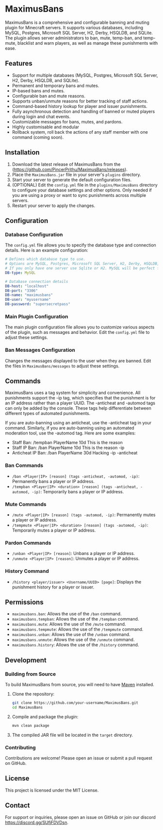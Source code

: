# MaximusBans

MaximusBans is a comprehensive and configurable banning and muting plugin for Minecraft servers. It supports various databases, including MySQL, Postgres, Microsoft SQL Server, H2, Derby, HSQLDB, and SQLite. The plugin allows server administrators to ban, mute, temp-ban, and temp-mute, blacklist and warn players, as well as manage these punishments with ease.

## Features

- Support for multiple databases (MySQL, Postgres, Microsoft SQL Server, H2, Derby, HSQLDB, and SQLite).
- Permanent and temporary bans and mutes.
- IP-based bans and mutes.
- Configurable ban and mute reasons.
- Supports unban/unmute reasons for better tracking of staff actions.
- Command-based history lookup for player and issuer punishments.
- Fully asynchronous detection and handling of banned or muted players during login and chat events.
- Customizable messages for bans, mutes, and pardons.
- Highly customisable and modular
- Rollback system, roll back the actions of any staff member with one command (coming soon).

## Installation

1. Download the latest release of MaximusBans from the (https://github.com/PincerPrithu/MaximusBans/releases).
2. Place the `MaximusBans.jar` file in your server's `plugins` directory.
3. Start your server to generate the default configuration files.
4. (OPTIONAL) Edit the `config.yml` file in the `plugins/MaximusBans` directory to configure your database settings and other options. Only needed if you are using a proxy or want to sync punishments across multiple servers.
5. Restart your server to apply the changes.

## Configuration

### Database Configuration

The `config.yml` file allows you to specify the database type and connection details. Here is an example configuration:

```yaml
# Defines which database type to use.
# Options are MySQL, Postgres, Microsoft SQL Server, H2, Derby, HSQLDB, and Sqlite.
# If you only have one server use Sqlite or H2. MySQL will be perfect for multiple servers or bungee.
DB-type: MySQL

# Database connection details
DB-host: "localhost"
DB-port: "3306"
DB-name: "maximusbans"
DB-user: "myusername"
DB-password: "supersecretpass"
```

### Main Plugin Configuration

The main plugin configuration file allows you to customize various aspects of the plugin, such as messages and behavior. Edit the `config.yml` file to adjust these settings.

### Ban Messages Configuration

Changes the messages displayed to the user when they are banned. Edit the files in `MaximusBans/messages` to adjust these settings.

## Commands
MaximusBans uses a tag system for simplicity and convenience. All punishments support the -ip tag, which specifies that the punishment is for an IP address rather than a player UUID. The -anticheat and -automod tags can only be added by the console. These tags help differentiate between different types of automated punishments.

If you are auto-banning using an anticheat, use the -anticheat tag in your command. Similarly, if you are auto-banning using an automated moderation tool, use the -automod tag. Here are some examples:

- Staff Ban: /tempban PlayerName 10d This is the reason
- Staff IP Ban: /ban PlayerName 10d This is the reason -ip
- Anticheat IP Ban: /ban PlayerName 30d Hacking -ip -anticheat

### Ban Commands

- `/ban <Player|IP> [reason] (tags -anticheat, -automod, -ip)`: Permanently bans a player or IP address.
- `/tempban <Player|IP> <duration> [reason] (tags -anticheat, -automod, -ip)`: Temporarily bans a player or IP address.

### Mute Commands

- `/mute <Player|IP> [reason] (tags -automod, -ip)`: Permanently mutes a player or IP address.
- `/tempmute <Player|IP> <duration> [reason] (tags -automod, -ip)`: Temporarily mutes a player or IP address.

### Pardon Commands

- `/unban <Player|IP> [reason]`: Unbans a player or IP address.
- `/unmute <Player|IP> [reason]`: Unmutes a player or IP address.

### History Command

- `/history <player/issuer> <Username/UUID> [page]`: Displays the punishment history for a player or issuer.

## Permissions

- `maximusbans.ban`: Allows the use of the `/ban` command.
- `maximusbans.tempban`: Allows the use of the `/tempban` command.
- `maximusbans.mute`: Allows the use of the `/mute` command.
- `maximusbans.tempmute`: Allows the use of the `/tempmute` command.
- `maximusbans.unban`: Allows the use of the `/unban` command.
- `maximusbans.unmute`: Allows the use of the `/unmute` command.
- `maximusbans.history`: Allows the use of the `/history` command.

## Development

### Building from Source

To build MaximusBans from source, you will need to have [Maven](https://maven.apache.org/) installed.

1. Clone the repository:
   ```sh
   git clone https://github.com/your-username/MaximusBans.git
   cd MaximusBans
   ```

2. Compile and package the plugin:
   ```sh
   mvn clean package
   ```

3. The compiled JAR file will be located in the `target` directory.

### Contributing

Contributions are welcome! Please open an issue or submit a pull request on GitHub.

## License

This project is licensed under the MIT License.
## Contact

For support or inquiries, please open an issue on GitHub or join our discord https://discord.gg/SUfjFDVDsn.
